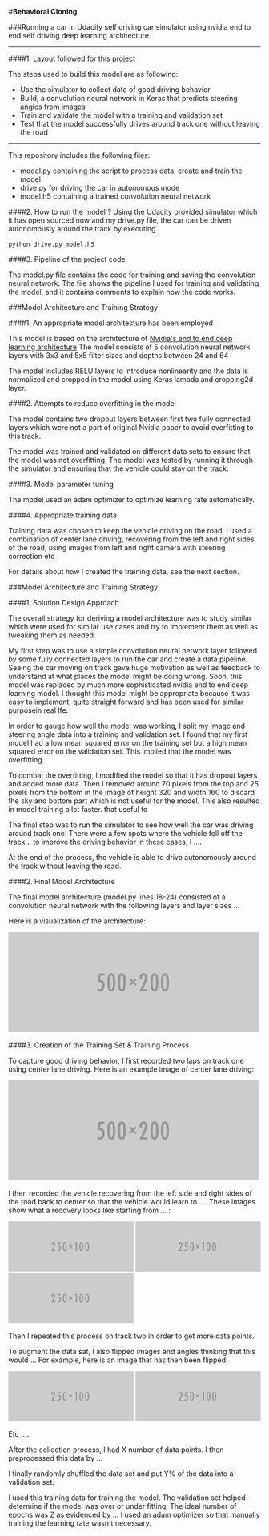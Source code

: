 #**Behavioral Cloning** 

###Running a car in Udacity self driving car simulator using nvidia end to end self driving deep learning architecture


---

####1. Layout followed for this project

The steps used to build this model are as following:
* Use the simulator to collect data of good driving behavior
* Build, a convolution neural network in Keras that predicts steering angles from images
* Train and validate the model with a training and validation set
* Test that the model successfully drives around track one without leaving the road


[//]: # (Image References)

[image1]: ./examples/placeholder.png "Model Visualization"
[image2]: ./examples/placeholder.png "Grayscaling"
[image3]: ./examples/placeholder_small.png "Recovery Image"
[image4]: ./examples/placeholder_small.png "Recovery Image"
[image5]: ./examples/placeholder_small.png "Recovery Image"
[image6]: ./examples/placeholder_small.png "Normal Image"
[image7]: ./examples/placeholder_small.png "Flipped Image"

---

This  repository includes the following files:
* model.py containing the script to process data, create and train the model
* drive.py for driving the car in autonomous mode
* model.h5 containing a trained convolution neural network

####2.  How to run the model ?
Using the Udacity provided simulator which it has open sourced now and my drive.py file, the car can be driven autonomously around the track by executing 
```
python drive.py model.h5
```

####3. Pipeline of the project code 

The model.py file contains the code for training and saving the convolution neural network. The file shows the pipeline I used for training and validating the model, and it contains comments to explain how the code works.

###Model Architecture and Training Strategy

####1. An appropriate model architecture has been employed

This model is based on the architecture of [Nvidia's end to end deep learning architecture](http://images.nvidia.com/content/tegra/automotive/images/2016/solutions/pdf/end-to-end-dl-using-px.pdf) 
The model consists of 5 convolution neural network layers with 3x3 and 5x5 filter sizes and depths between 24 and 64 

The model includes RELU layers to introduce nonlinearity and the data is normalized and cropped in the model using Keras lambda and cropping2d layer.

####2. Attempts to reduce overfitting in the model

The model contains two dropout layers between first two fully connected layers which were not a part of original Nvidia paper to avoid overfitting to this track.

The model was trained and validated on different data sets to ensure that the model was not overfitting. The model was tested by running it through the simulator and ensuring that the vehicle could stay on the track.

####3. Model parameter tuning

The model used an adam optimizer to optimize learning rate automatically.

####4. Appropriate training data

Training data was chosen to keep the vehicle driving on the road. I used a combination of center lane driving, recovering from the left and right sides of the road, using images from left and right camera with steering correction etc 

For details about how I created the training data, see the next section. 

###Model Architecture and Training Strategy

####1. Solution Design Approach

The overall strategy for deriving a model architecture was to study similar which were used for similar use cases and try to implement them as well as tweaking them as needed.

My first step was to use a simple convolution neural network layer followed by some fully connected layers to run the car and create a data pipeline. Seeing the car moving on track gave huge motivation as well as feedback to understand at what places the model might be doing wrong. Soon, this model was replaced by much more sophisticated nvidia end to end deep learning model. I thought this model might be appropriate because it was easy to implement, quite straight forward and has been used for similar purposein real lfe. 

In order to gauge how well the model was working, I split my image and steering angle data into a training and validation set. I found that my first model had a low mean squared error on the training set but a high mean squared error on the validation set. This implied that the model was overfitting. 

To combat the overfitting, I modified the model so that it has dropout layers and added more data. Then I removed around 70 pixels from the top and 25 pixels from the bottom in the image of height 320 and width 160 to discard the sky and bottom part which is not useful for the model. This also resulted in model training a lot faster. that useful to 

The final step was to run the simulator to see how well the car was driving around track one. There were a few spots where the vehicle fell off the track... to improve the driving behavior in these cases, I ....

At the end of the process, the vehicle is able to drive autonomously around the track without leaving the road.

####2. Final Model Architecture

The final model architecture (model.py lines 18-24) consisted of a convolution neural network with the following layers and layer sizes ...

Here is a visualization of the architecture:

![alt text][image1]

####3. Creation of the Training Set & Training Process

To capture good driving behavior, I first recorded two laps on track one using center lane driving. Here is an example image of center lane driving:

![alt text][image2]

I then recorded the vehicle recovering from the left side and right sides of the road back to center so that the vehicle would learn to .... These images show what a recovery looks like starting from ... :

![alt text][image3]
![alt text][image4]
![alt text][image5]

Then I repeated this process on track two in order to get more data points.

To augment the data sat, I also flipped images and angles thinking that this would ... For example, here is an image that has then been flipped:

![alt text][image6]
![alt text][image7]

Etc ....

After the collection process, I had X number of data points. I then preprocessed this data by ...


I finally randomly shuffled the data set and put Y% of the data into a validation set. 

I used this training data for training the model. The validation set helped determine if the model was over or under fitting. The ideal number of epochs was Z as evidenced by ... I used an adam optimizer so that manually training the learning rate wasn't necessary.




